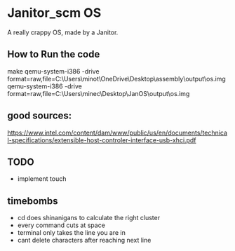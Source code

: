 # Janitor_scm OS

A really crappy OS, made by a Janitor.

## How to Run the code
make
qemu-system-i386 -drive format=raw,file=C:\Users\minot\OneDrive\Desktop\assembly\output\os.img
qemu-system-i386 -drive format=raw,file=C:\Users\minec\Desktop\JanOS\output\os.img

## good sources:
https://www.intel.com/content/dam/www/public/us/en/documents/technical-specifications/extensible-host-controler-interface-usb-xhci.pdf

## TODO
- implement touch

## timebombs
- cd does shinanigans to calculate the right cluster
- every command cuts at space
- terminal only takes the line you are in
- cant delete characters after reaching next line